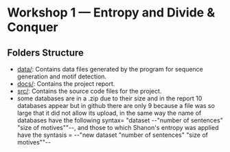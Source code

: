 # Workshop 1 — Entropy and Divide & Conquer

## Folders Structure
- [data/](./data): Contains data files generated by the program for sequence generation and motif detection.
- [docs/](./docs): Contains the project report.
- [src/](./src): Contains the source code files for the project.
- some databases are in a .zip due to their size and in the report 10 databases appear but in github there are only 9 because a file was so large that it did not allow its upload, in the same way the name of databases have the following syntax= "dataset --"number of sentences" "size of motives""--, and those to which Shanon's entropy was applied have the syntasis = --"new dataset "number of sentences" "size of motives""--
